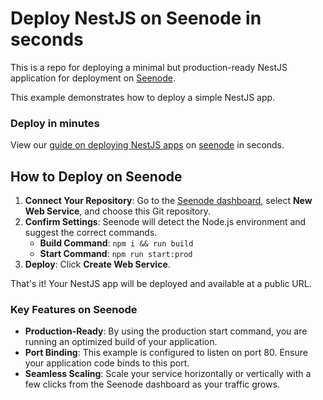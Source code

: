 # Deploy NestJS on Seenode in seconds

This is a repo for deploying a minimal but production-ready NestJS application for deployment on [Seenode](https://seenode.com).

This example demonstrates how to deploy a simple NestJS app.

### Deploy in minutes
View our [guide on deploying NestJS apps](https://seenode.com/docs/services/web-services/framework-guides/javascript/nestjs/) on [seenode](https://seenode.com) in seconds.


## How to Deploy on Seenode

1.  **Connect Your Repository**: Go to the [Seenode dashboard](https://cloud.seenode.com), select **New Web Service**, and choose this Git repository.
2.  **Confirm Settings**: Seenode will detect the Node.js environment and suggest the correct commands.
    *   **Build Command**: `npm i && run build`
    *   **Start Command**: `npm run start:prod`
3.  **Deploy**: Click **Create Web Service**.

That's it! Your NestJS app will be deployed and available at a public URL.

### Key Features on Seenode

*   **Production-Ready**: By using the production start command, you are running an optimized build of your application.
*   **Port Binding**: This example is configured to listen on port 80. Ensure your application code binds to this port.
*   **Seamless Scaling**: Scale your service horizontally or vertically with a few clicks from the Seenode dashboard as your traffic grows.
